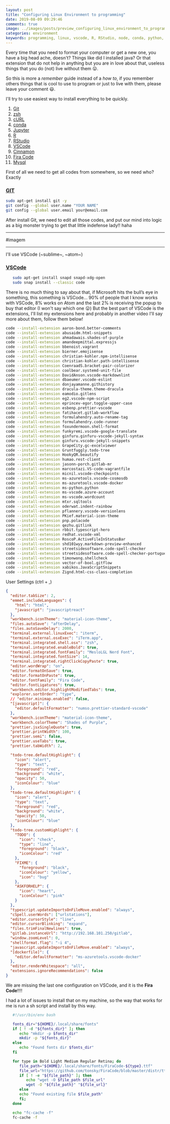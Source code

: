 ```yaml
---
layout: post
title: "Configuring Linux Environment to programming"
date: 2019-08-09 09:29:46
comments: true
image: ../images/posts/preview_configuring_linux_environment_to_programming.jpg
categories: environment
keywords: programming, linux, vscode, R, RStudio, node, conda, python, jupyter, Fira Code, java
---
```


Every time that you need to format your computer or get a new one, you have a big head ache, doesn't? Things like did I installed java? Or that extension that do not help in anything but you are in love about that, useless things that you do (not) live without them 😛.

So this is more a _remember_ guide instead of a _how to_, if you remember others things that is cool to use to program or just to live with them, please leave your comment 😃.

I'll try to use easiest way to install everything to be quickly.

1. [Git](#git)
2. [zsh](#zsh)
3. [cURL](#curl)
4. [conda](#conda)
5. [Jupyter](#jupyter)
6. [R](#r)
7. [RStudio](#rstudio)
8. [VSCode](#vscode)
9. [Cinnamon](#cinnamon)
10. [Fira Code](#firacode)
11. [Mysql](#mysql)

First of all we need to get all codes from somewhere, so we need who? Exactly

### [GIT](https://git-scm.com/download/linux)

```bash
sudo apt-get install git -y
git config --global user.name "YOUR NAME"
git config --global user.email your@email.com
```

After install Git, we need to edit all those codes, and put our mind into logic as a big monster trying to get that little indefense lady!! haha

---

#imagem

---

I'll use VSCode (~sublime~, ~atom~)

### [VSCode](https://code.visualstudio.com/)

```bash
   sudo apt-get install snapd snapd-xdg-open
   sudo snap install --classic code
```

There is no much thing to say about that, if Microsoft hits the bull’s eye in something, this something is VSCode... 90% of people that I know works with VSCode, 8% works on Atom and the last 2% is receiving the popup to buy that editor (I won't say which one 😛)
But the best part of VSCode is the extensions, I'll list my extensions here and probably in another video I'll say more about them, follow them below!

```bash
code --install-extension aaron-bond.better-comments
code --install-extension abusaidm.html-snippets
code --install-extension ahmadawais.shades-of-purple
code --install-extension amandeepmittal.expressjs
code --install-extension bbenoist.vagrant
code --install-extension bierner.emojisense
code --install-extension christian-kohler.npm-intellisense
code --install-extension christian-kohler.path-intellisense
code --install-extension CoenraadS.bracket-pair-colorizer
code --install-extension coolbear.systemd-unit-file
code --install-extension DavidAnson.vscode-markdownlint
code --install-extension dbaeumer.vscode-eslint
code --install-extension donjayamanne.githistory
code --install-extension dracula-theme.theme-dracula
code --install-extension eamodio.gitlens
code --install-extension eg2.vscode-npm-script
code --install-extension eprincev-egor.toggle-upper-case
code --install-extension esbenp.prettier-vscode
code --install-extension fatihacet.gitlab-workflow
code --install-extension formulahendry.auto-rename-tag
code --install-extension formulahendry.code-runner
code --install-extension foxundermoon.shell-format
code --install-extension funkyremi.vscode-google-translate
code --install-extension ginfuru.ginfuru-vscode-jekyll-syntax
code --install-extension ginfuru.vscode-jekyll-snippets
code --install-extension GrapeCity.gc-excelviewer
code --install-extension Gruntfuggly.todo-tree
code --install-extension HookyQR.beautify
code --install-extension humao.rest-client
code --install-extension jasonn-porch.gitlab-mr
code --install-extension marcostazi.VS-code-vagrantfile
code --install-extension micnil.vscode-checkpoints
code --install-extension ms-azuretools.vscode-cosmosdb
code --install-extension ms-azuretools.vscode-docker
code --install-extension ms-python.python
code --install-extension ms-vscode.azure-account
code --install-extension ms-vscode.wordcount
code --install-extension mtxr.sqltools
code --install-extension oderwat.indent-rainbow
code --install-extension pflannery.vscode-versionlens
code --install-extension PKief.material-icon-theme
code --install-extension pnp.polacode
code --install-extension qezhu.gitlink
code --install-extension rbbit.typescript-hero
code --install-extension redhat.vscode-xml
code --install-extension RoscoP.ActiveFileInStatusBar
code --install-extension shd101wyy.markdown-preview-enhanced
code --install-extension streetsidesoftware.code-spell-checker
code --install-extension streetsidesoftware.code-spell-checker-portuguese-brazilian
code --install-extension timonwong.shellcheck
code --install-extension vector-of-bool.gitflow
code --install-extension xabikos.JavaScriptSnippets
code --install-extension Zignd.html-css-class-completion
```

User Settings (ctrl + ,)

```json
{
  "editor.tabSize": 2,
  "emmet.includeLanguages": {
    "html": "html",
    "javascript": "javascriptreact"
  },
  "workbench.iconTheme": "material-icon-theme",
  "files.autoSave": "afterDelay",
  "files.autoSaveDelay": 2000,
  "terminal.external.linuxExec": "iterm",
  "terminal.external.osxExec": "iTerm.app",
  "terminal.integrated.shell.osx": "zsh",
  "terminal.integrated.enableBold": true,
  "terminal.integrated.fontFamily": "MesloLGL Nerd Font",
  "terminal.integrated.fontSize": 14,
  "terminal.integrated.rightClickCopyPaste": true,
  "editor.wordWrap": "on",
  "editor.formatOnSave": true,
  "editor.formatOnPaste": true,
  "editor.fontFamily": "Fira Code",
  "editor.fontLigatures": true,
  "workbench.editor.highlightModifiedTabs": true,
  "explorer.sortOrder": "type",
  // "editor.minimap.enabled": false,
  "[javascript]": {
    "editor.defaultFormatter": "numso.prettier-standard-vscode"
  },
  "workbench.iconTheme": "material-icon-theme",
  "workbench.colorTheme": "Shades of Purple",
  "prettier.jsxSingleQuote": true,
  "prettier.printWidth": 100,
  "prettier.semi": false,
  "prettier.useTabs": true,
  "prettier.tabWidth": 2,

  "todo-tree.defaultHighlight": {
    "icon": "alert",
    "type": "text",
    "foreground": "red",
    "background": "white",
    "opacity": 50,
    "iconColour": "blue"
  },
  "todo-tree.defaultHighlight": {
    "icon": "alert",
    "type": "text",
    "foreground": "red",
    "background": "white",
    "opacity": 50,
    "iconColour": "blue"
  },
  "todo-tree.customHighlight": {
    "TODO": {
      "icon": "check",
      "type": "line",
      "foreground": "black",
      "iconColour": "red"
    },
    "FIXME": {
      "foreground": "black",
      "iconColour": "yellow",
      "icon": "bug"
    },
    "ASKFORHELP": {
      "icon": "heart",
      "iconColour": "pink"
    }
  },
  "typescript.updateImportsOnFileMove.enabled": "always",
  "cSpell.userWords": ["urlstations"],
  "editor.cursorStyle": "line",
  "editor.cursorBlinking": "expand",
  "files.trimFinalNewlines": true,
  "gitlab.instanceUrl": "http://192.168.101.250/gitlab",
  "window.zoomLevel": 0,
  "shellformat.flag": "-i 4",
  "javascript.updateImportsOnFileMove.enabled": "always",
  "[dockerfile]": {
    "editor.defaultFormatter": "ms-azuretools.vscode-docker"
  },
  "editor.renderWhitespace": "all",
  "extensions.ignoreRecommendations": false
}
```

We are missing the last one configuration on VSCode, and it is the **Fira Code**!!!!

I had a lot of issues to install that on my machine, so the way that works for me is run a sh script and install by this way.

```bash
   #!/usr/bin/env bash

   fonts_dir="${HOME}/.local/share/fonts"
   if [ ! -d "${fonts_dir}" ]; then
      echo "mkdir -p $fonts_dir"
      mkdir -p "${fonts_dir}"
   else
      echo "Found fonts dir $fonts_dir"
   fi

   for type in Bold Light Medium Regular Retina; do
      file_path="${HOME}/.local/share/fonts/FiraCode-${type}.ttf"
      file_url="https://github.com/tonsky/FiraCode/blob/master/distr/ttf/FiraCode-${type}.ttf?raw=true"
      if [ ! -e "${file_path}" ]; then
         echo "wget -O $file_path $file_url"
         wget -O "${file_path}" "${file_url}"
      else
      echo "Found existing file $file_path"
      fi;
   done

   echo "fc-cache -f"
   fc-cache -f
```
